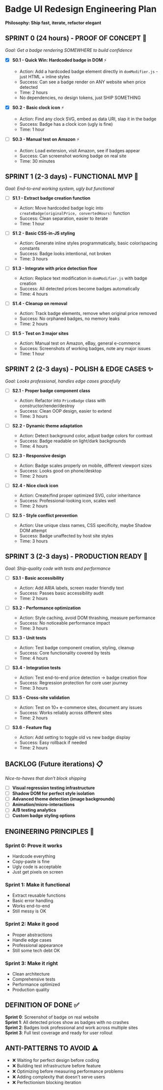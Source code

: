 # Badge UI Redesign Engineering Plan

**Philosophy: Ship fast, iterate, refactor elegant**

## SPRINT 0 (24 hours) - PROOF OF CONCEPT 🚀

_Goal: Get a badge rendering SOMEWHERE to build confidence_

- [x] **S0.1 - Quick Win: Hardcoded badge in DOM** ⚡

  - Action: Add a hardcoded badge element directly in `domModifier.js` - just HTML + inline styles
  - Success: Can see a badge render on ANY website when price detected
  - Time: 2 hours
  - No dependencies, no design tokens, just SHIP SOMETHING

- [x] **S0.2 - Basic clock icon** ⚡

  - Action: Find any clock SVG, embed as data URI, slap it in the badge
  - Success: Badge has a clock icon (ugly is fine)
  - Time: 1 hour

- [ ] **S0.3 - Manual test on Amazon** ⚡
  - Action: Load extension, visit Amazon, see if badges appear
  - Success: Can screenshot working badge on real site
  - Time: 30 minutes

## SPRINT 1 (2-3 days) - FUNCTIONAL MVP 🎯

_Goal: End-to-end working system, ugly but functional_

- [ ] **S1.1 - Extract badge creation function**

  - Action: Move hardcoded badge logic into `createBadge(originalPrice, convertedHours)` function
  - Success: Clean separation, easier to iterate
  - Time: 1 hour

- [ ] **S1.2 - Basic CSS-in-JS styling**

  - Action: Generate inline styles programmatically, basic color/spacing constants
  - Success: Badge looks intentional, not broken
  - Time: 3 hours

- [ ] **S1.3 - Integrate with price detection flow**

  - Action: Replace text modification in `domModifier.js` with badge creation
  - Success: All detected prices become badges automatically
  - Time: 4 hours

- [ ] **S1.4 - Cleanup on removal**

  - Action: Track badge elements, remove when original price removed
  - Success: No orphaned badges, no memory leaks
  - Time: 2 hours

- [ ] **S1.5 - Test on 3 major sites**
  - Action: Manual test on Amazon, eBay, general e-commerce
  - Success: Screenshots of working badges, note any major issues
  - Time: 1 hour

## SPRINT 2 (2-3 days) - POLISH & EDGE CASES ✨

_Goal: Looks professional, handles edge cases gracefully_

- [ ] **S2.1 - Proper badge component class**

  - Action: Refactor into `PriceBadge` class with constructor/render/destroy
  - Success: Clean OOP design, easier to extend
  - Time: 3 hours

- [ ] **S2.2 - Dynamic theme adaptation**

  - Action: Detect background color, adjust badge colors for contrast
  - Success: Badge readable on light/dark backgrounds
  - Time: 4 hours

- [ ] **S2.3 - Responsive design**

  - Action: Badge scales properly on mobile, different viewport sizes
  - Success: Looks good on phone/desktop
  - Time: 2 hours

- [ ] **S2.4 - Nice clock icon**

  - Action: Create/find proper optimized SVG, color inheritance
  - Success: Professional-looking icon, scales well
  - Time: 2 hours

- [ ] **S2.5 - Style conflict prevention**
  - Action: Use unique class names, CSS specificity, maybe Shadow DOM attempt
  - Success: Badge unaffected by host site styles
  - Time: 3 hours

## SPRINT 3 (2-3 days) - PRODUCTION READY 🚢

_Goal: Ship-quality code with tests and performance_

- [ ] **S3.1 - Basic accessibility**

  - Action: Add ARIA labels, screen reader friendly text
  - Success: Passes basic accessibility audit
  - Time: 2 hours

- [ ] **S3.2 - Performance optimization**

  - Action: Style caching, avoid DOM thrashing, measure performance
  - Success: No noticeable performance impact
  - Time: 3 hours

- [ ] **S3.3 - Unit tests**

  - Action: Test badge component creation, styling, cleanup
  - Success: Core functionality covered by tests
  - Time: 4 hours

- [ ] **S3.4 - Integration tests**

  - Action: Test end-to-end price detection → badge creation flow
  - Success: Regression protection for core user journey
  - Time: 3 hours

- [ ] **S3.5 - Cross-site validation**

  - Action: Test on 10+ e-commerce sites, document any issues
  - Success: Works reliably across different sites
  - Time: 2 hours

- [ ] **S3.6 - Feature flag**
  - Action: Add setting to toggle old vs new badge display
  - Success: Easy rollback if needed
  - Time: 2 hours

## BACKLOG (Future iterations) 📋

_Nice-to-haves that don't block shipping_

- [ ] **Visual regression testing infrastructure**
- [ ] **Shadow DOM for perfect style isolation**
- [ ] **Advanced theme detection (image backgrounds)**
- [ ] **Animation/micro-interactions**
- [ ] **A/B testing analytics**
- [ ] **Custom badge styling options**

## ENGINEERING PRINCIPLES 🎯

### Sprint 0: Prove it works

- Hardcode everything
- Copy-paste is fine
- Ugly code is acceptable
- Just get pixels on screen

### Sprint 1: Make it functional

- Extract reusable functions
- Basic error handling
- Works end-to-end
- Still messy is OK

### Sprint 2: Make it good

- Proper abstractions
- Handle edge cases
- Professional appearance
- Still some tech debt OK

### Sprint 3: Make it right

- Clean architecture
- Comprehensive tests
- Performance optimized
- Production quality

## DEFINITION OF DONE ✅

**Sprint 0**: Screenshot of badge on real website  
**Sprint 1**: All detected prices show as badges with no crashes  
**Sprint 2**: Badges look professional and work across multiple sites  
**Sprint 3**: Full test coverage and ready for user rollout

## ANTI-PATTERNS TO AVOID ⚠️

- ❌ Waiting for perfect design before coding
- ❌ Building test infrastructure before feature
- ❌ Optimizing before measuring performance problems
- ❌ Adding complexity that doesn't serve users
- ❌ Perfectionism blocking iteration
